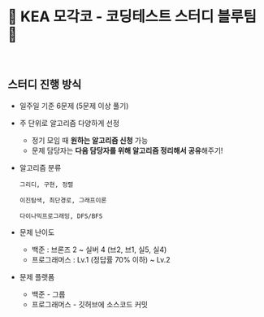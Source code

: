 #  :small_blue_diamond: KEA 모각코 - 코딩테스트 스터디 블루팀  :small_blue_diamond:

<br>

## 스터디 진행 방식

- 일주일 기준 6문제 (5문제 이상 풀기)
- 주 단위로 알고리즘 다양하게 선정
    - 정기 모임 때 **원하는 알고리즘 신청** 가능
    - 문제 담당자는 **다음 담당자를 위해 알고리즘 정리해서 공유**해주기!
- 알고리즘 분류

    ```
    그리디, 구현, 정렬
    
    이진탐색, 최단경로, 그래프이론
    
    다이나믹프로그래밍, DFS/BFS
    ```
    
- 문제 난이도
    - 백준 : 브론즈 2 ~ 실버 4 (브2, 브1, 실5, 실4)
    - 프로그래머스 : Lv.1 (정답률 70% 이하) ~ Lv.2
- 문제 플랫폼
    - 백준 - 그룹
    - 프로그래머스 - 깃허브에 소스코드 커밋
